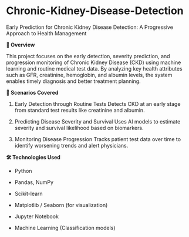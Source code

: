 # Chronic-Kidney-Disease-Detection
Early Prediction for Chronic Kidney Disease Detection: A Progressive Approach to Health Management

**📌 Overview**

This project focuses on the early detection, severity prediction, and progression monitoring of Chronic Kidney Disease (CKD) using machine learning and routine medical test data. By analyzing key health attributes such as GFR, creatinine, hemoglobin, and albumin levels, the system enables timely diagnosis and better treatment planning.

**🔬 Scenarios Covered**
1. Early Detection through Routine Tests
  Detects CKD at an early stage from standard test results like creatinine and albumin.

2. Predicting Disease Severity and Survival
  Uses AI models to estimate severity and survival likelihood based on biomarkers.

3. Monitoring Disease Progression
  Tracks patient test data over time to identify worsening trends and alert physicians.


**🛠️ Technologies Used**

* Python

* Pandas, NumPy

* Scikit-learn

* Matplotlib / Seaborn (for visualization)

* Jupyter Notebook

* Machine Learning (Classification models)
